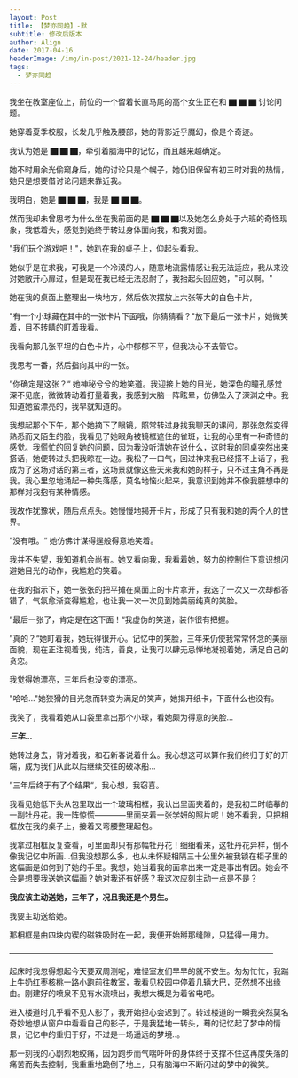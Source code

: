 ```yaml
---
layout: Post
title: 【梦亦同趋】-默
subtitle: 修改后版本
author: Align
date: 2017-04-16
headerImage: /img/in-post/2021-12-24/header.jpg
tags:
  - 梦亦同趋
---
```



我坐在教室座位上，前位的一个留着长直马尾的高个女生正在和 ▇ ▇ ▇ 讨论问题。

她穿着夏季校服，长发几乎触及腰部，她的背影近乎魔幻，像是个奇迹。

我认为她是 ▇ ▇ ▇，牵引着脑海中的记忆，而且越来越确定。

她不时用余光偷窥身后，她的讨论只是个幌子，她仍旧保留有初三时对我的热情，她只是想要借讨论问题来靠近我。

我明白，她是 ▇ ▇ ▇，我是 ▇ ▇ ▇。

然而我却未曾思考为什么坐在我前面的是 ▇ ▇ ▇以及她怎么身处于六班的奇怪现象，我低着头，感觉到她终于转过身体面向我，和我对面。

"我们玩个游戏吧！"，她趴在我的桌子上，仰起头看我。

她似乎是在求我，可我是一个冷漠的人，随意地流露情感让我无法适应，我从来没对她敞开心扉过，但是现在我已经无法忍耐了，我抬起头回应她，"可以啊。"

她在我的桌面上整理出一块地方，然后依次摆放上六张等大的白色卡片,

"有一个小球藏在其中的一张卡片下面哦，你猜猜看？"放下最后一张卡片，她微笑着，目不转睛的盯着我看。

我看向那几张平坦的白色卡片，心中郁郁不平，但我决心不去管它。

我思考一番，然后指向其中的一张。

”你确定是这张？“ 她神秘兮兮的地笑道。我迎接上她的目光，她深色的瞳孔感觉深不见底，微微转动着打量着我，我感到大脑一阵眩晕，仿佛坠入了深渊之中。我知道她蛮漂亮的，我早就知道的。

我想起那个下午，那个她摘下了眼镜，照常转过身找我聊天的课间，那张忽然变得熟悉而又陌生的脸，我看见了她眼角被镜框遮住的雀斑，让我的心里有一种奇怪的感觉。我慌忙的回复她的问题，因为我没听清她在说什么，这时我的同桌突然出来搭话，她便转过头把我晾在一边。我松了一口气，回过神来我已经搭不上话了，我成为了这场对话的第三者，这场景就像这些天来我和她的样子，只不过主角不再是我。我心里忽地涌起一种失落感，莫名地恼火起来，我意识到她并不像我臆想中的那样对我抱有某种情感。

我故作犹豫状，随后点点头。她慢慢地揭开卡片，形成了只有我和她的两个人的世界。

”没有哦。“ 她仿佛计谋得逞般得意地笑着。

我并不失望，我知道机会尚有。她又看向我，我看着她，努力的控制住下意识想闪避她目光的动作，我尴尬的笑着。

在我的指示下，她一张张的把平摊在桌面上的卡片拿开，我选了一次又一次却都答错了，气氛愈渐变得尴尬，也让我一次一次见到她美丽纯真的笑脸。

”最后一张了，肯定是在这下面！“我虚伪的笑道，装作很有把握。

”真的？“她盯着我，她玩得很开心。记忆中的笑脸，三年来仍使我常常怀念的美丽面貌，现在正注视着我，纯洁，善良，让我可以肆无忌惮地凝视着她，满足自己的贪恋。

我觉得她漂亮，三年后也没变的漂亮。

"哈哈..."她狡猾的目光忽而转变为满足的笑声，她揭开纸卡，下面什么也没有。

我笑了，我看着她从口袋里拿出那个小球，看她颇为得意的笑脸...

***三年...***

她转过身去，背对着我，和石新春说着什么。我心想这可以算作我们终归于好的开端，成为我们从此以后继续交往的破冰船...

”三年后终于有了个结果“，我心想，我窃喜。

我看见她低下头从包里取出一个玻璃相框，我认出里面夹着的，是我初二时临摹的一副牡丹花。我一阵惊慌————里面夹着一张学妍的照片呢！她不看我，只把相框放在我的桌子上，接着又弯腰整理起包。

我拿过相框反复查看，可里面却只有那幅牡丹花！细细看来，这牡丹花异样，倒不像我记忆中所画...但我没想那么多，也从未怀疑相隔三十公里外被我锁在柜子里的这幅画是如何到了她的手里。我想，她当着我的面拿出来一定是事出有因。她会不会是想要我送她这幅画？她对我还有好感？我这次应刻主动一点是不是？

**我应该主动送她，三年了，况且我还是个男生。**

我要主动送给她。

那相框是由四块内锲的磁铁吸附在一起，我便开始掰那缝隙，只猛得一用力。

——————————————————————————————————

起床时我忽得想起今天要双周测呢，难怪室友们早早的就不安生。匆匆忙忙，我踹上牛奶红枣核桃一路小跑前往教室，我看见校园中停着几辆大巴，茫然想不出缘由。刚建好的喷泉不见有水流喷出，我想大概是为着省电吧。

进入楼道时几乎看不见人影了，我开始担心会迟到了。转过楼道的一瞬我突然莫名奇妙地想从窗户中看看自己的影子，于是我猛地一转头，蓦的记忆起了梦中的情景，记忆中的重归于好，不过是一场遥远的梦境..。

那一刻我的心剧烈地绞痛，因为跑步而气喘吁吁的身体终于支撑不住这再度失落的痛苦而失去控制，我重重地跪倒了地上，只有脑海中不断闪过的梦中的微笑。
